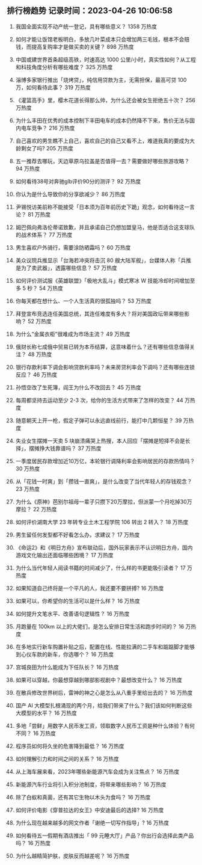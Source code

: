 
## 排行榜趋势 记录时间：2023-04-26 10:06:58
  
  1. 我国全面实现不动产统一登记，具有哪些意义？ 1358 万热度
    
  2. 如何才能让饭馆老板明白，多放几叶菜成本只会增加两三毛钱，根本不会赔钱，而提高复购率才是做买卖的关键？ 898 万热度
    
  3. 中国或建世界首条超级高铁，时速高达 1000 公里/小时，真实性如何？从工程和科技角度分析有哪些难度？ 325 万热度
    
  4. 淄博多家银行推出「烧烤贷」，纯信用贷款为主，无需担保，最高可贷 100 万，如何看待此事？ 319 万热度
    
  5. 《灌篮高手》里，樱木花道长得那么帅，为什么还会被女生拒绝五十次？ 256 万热度
    
  6. 为什么丰田在优秀的成本控制下丰田电车的成本仍然降不下来，售价无法与国内电车竞争？ 216 万热度
    
  7. 自己喜欢的男生瞧不上自己，喜欢自己的自己又看不上，难道我真的要成为大龄剩女了吗? 205 万热度
    
  8. 五一推荐去哪玩，天边草原乌拉盖是否值得一去？需要做好哪些旅游攻略？ 94 万热度
    
  9. 如何看待38号对奔驰glb评价90分的测评？ 92 万热度
    
  10. 你认为是什么导致你的分享欲减少？ 86 万热度
    
  11. 尹锡悦访美前称不能接受「日本须为百年前历史下跪」观念，如何看待这一言论？ 81 万热度
    
  12. 姆巴佩向弗洛伦蒂诺致歉，并且承诺自己仍想加盟皇马，他是否适合这支球队的战术体系？ 77 万热度
    
  13. 男生喜欢户外骑行，需要涂防晒霜吗？ 60 万热度
    
  14. 美众议院兵推显示「台海若冲突将击沉 80 艘大陆军舰」，台媒体人称「兵推是为了卖武器」，透露哪些信息？ 57 万热度
    
  15. 如何评价测试服《英雄联盟》「极地大乱斗」模式寒冰 W 技能冷却时间增加至多 5 秒？ 54 万热度
    
  16. 你每天都在想什么、一个人生活真的很孤独吗？ 53 万热度
    
  17. 拜登宣布竞选连任美国总统，其连任难度有多大？将对美国政坛带来哪些影响？ 52 万热度
    
  18. 为什么“金属衣柜”很难成为市场主流？ 49 万热度
    
  19. 俄财长称七成俄中贸易已转为本币结算，这意味着什么？还有哪些信息值得关注？ 48 万热度
    
  20. 银行存款利率下调会影响贷款利率吗？未来房贷利率会下调吗？还有哪些连锁反应？ 46 万热度
    
  21. 孙悟空改了生死簿，阎王为什么不改回去？ 45 万热度
    
  22. 每周都坚持去运动至少 2-3 次，给你的生活方式带来了怎样的改变？ 44 万热度
    
  23. 随意朝天上开一枪，假定子弹可以永远直线前行，能打中几颗恒星？ 39 万热度
    
  24. 失业女生摆摊一天卖 5 块崩溃痛哭上热搜，本人回应「摆摊是短择不会是长择」，摆摊挣大钱靠谱吗？ 37 万热度
    
  25. 一季度居民存款增加近10万亿，本轮银行调降利率会影响居民的存款热情吗？ 30 万热度
    
  26. 从「花钱一时爽」到「攒钱一直爽」，是什么改变了当代年轻人的存钱观念？ 23 万热度
    
  27. 为什么《原神》芭别尔祖母一辈子只攒下20万摩拉，但派蒙一个月吃掉30万摩拉？ 22 万热度
    
  28. 如何评价湖南大学 23 年转专业土木工程学院 106 转出 2 转入？ 18 万热度
    
  29. 男生留任何发型都不好看怎么办，求建议？ 17 万热度
    
  30. 《命运2》和《明日方舟》宣布联动后，国外玩家表示不认识明日方舟，国内游戏文化输出还面临哪些困境？ 17 万热度
    
  31. 为什么当代年轻人阅读书籍的时间减少了，什么样的书更能吸引读者？ 17 万热度
    
  32. 如果知道自己终将是一个平凡的人，我还要不要拼搏? 16 万热度
    
  33. 如果可以，你希望你的生活可以是什么样？ 16 万热度
    
  34. 如何提升文笔水平、改善语句逻辑性？ 16 万热度
    
  35. 月跑量在 100km 以上的大佬们，是怎么安排日常生活和跑步时间的？ 16 万热度
    
  36. 在多地实行新车购置补贴之后，配置在线、性能拉满的二手车和踮踮脚才能够到心仪车款的新车，你选哪个？ 16 万热度
    
  37. 宫城良田为什么能成为下任队长？ 16 万热度
    
  38. 如果可以穿越，你最想穿越到哪部影视剧中？最想改变什么？ 16 万热度
    
  39. 在散兵修改世界树后，雷神的神之心是怎么从八重手里给出去的？ 16 万热度
    
  40. 国产 AI 大模型扎根涌现的两个月，给我们带来了什么？我们该如何判断这些大模型的水平？ 16 万热度
    
  41. 多地「尝鲜」用数字人民币发工资，领取数字人民币工资是种什么体验？有何不同？ 16 万热度
    
  42. 程序员如何将久坐的危害降到最低？ 16 万热度
    
  43. 如何理解引力和时间之间的关系？ 16 万热度
    
  44. 从上海车展来看，2023年哪些新能源汽车会成为关注焦点？ 16 万热度
    
  45. 新能源汽车行业将引入积分池制度，将带来哪些影响？ 16 万热度
    
  46. 除了白蚁和真菌，还有其它生物以木头为食吗？ 16 万热度
    
  47. 如何评价电影《穿普拉达的女王》中安迪最后的选择? 16 万热度
    
  48. 为什么现在越来越多的网文作者「谢绝一切写作指导」? 16 万热度
    
  49. 如何看待五一假期有酒店推出「 99 元睡大厅」产品？你出行会选择此类产品吗？ 16 万热度
    
  50. 为什么越精简护肤，皮肤反而越差呢？ 16 万热度
    